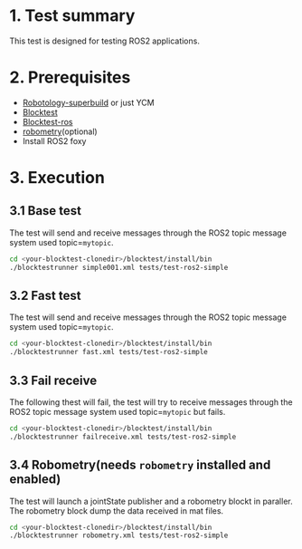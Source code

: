 # 1. Test summary
This test is designed for testing ROS2 applications.

# 2. Prerequisites
- [Robotology-superbuild](https://github.com/robotology/robotology-superbuild) or just YCM
- [Blocktest](https://github.com/robotology/blocktest)
- [Blocktest-ros](https://github.com/robotology/blocktest-ros-plugins)
- [robometry](https://github.com/robotology/robometry)(optional)
- Install ROS2 foxy

# 3. Execution

## 3.1 Base test
The test will send and receive messages through the ROS2 topic message system used topic=`mytopic`. 
```bash
cd <your-blocktest-clonedir>/blocktest/install/bin
./blocktestrunner simple001.xml tests/test-ros2-simple
```

## 3.2 Fast test
The test will send and receive messages through the ROS2 topic message system used topic=`mytopic`. 
```bash
cd <your-blocktest-clonedir>/blocktest/install/bin
./blocktestrunner fast.xml tests/test-ros2-simple
```

## 3.3 Fail receive
The following thest will fail,
the test will try to receive messages through the ROS2 topic message system used topic=`mytopic` but fails. 
```bash
cd <your-blocktest-clonedir>/blocktest/install/bin
./blocktestrunner failreceive.xml tests/test-ros2-simple
```
## 3.4 Robometry(needs `robometry` installed and enabled)
The test will launch a jointState publisher and a robometry blockt in paraller. The robometry block dump the data received in mat files.
```bash
cd <your-blocktest-clonedir>/blocktest/install/bin
./blocktestrunner robometry.xml tests/test-ros2-simple
```

